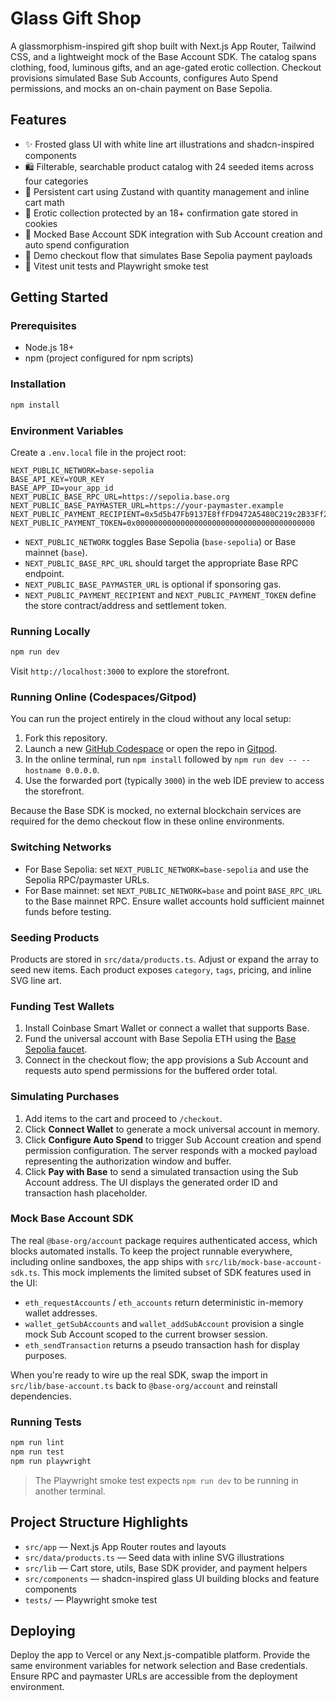 # Glass Gift Shop

A glassmorphism-inspired gift shop built with Next.js App Router, Tailwind CSS, and a lightweight mock of the Base Account SDK. The catalog spans clothing, food, luminous gifts, and an age-gated erotic collection. Checkout provisions simulated Base Sub Accounts, configures Auto Spend permissions, and mocks an on-chain payment on Base Sepolia.

## Features

- ✨ Frosted glass UI with white line art illustrations and shadcn-inspired components
- 🛍️ Filterable, searchable product catalog with 24 seeded items across four categories
- 🛒 Persistent cart using Zustand with quantity management and inline cart math
- 🔐 Erotic collection protected by an 18+ confirmation gate stored in cookies
- 🔗 Mocked Base Account SDK integration with Sub Account creation and auto spend configuration
- 💸 Demo checkout flow that simulates Base Sepolia payment payloads
- 🧪 Vitest unit tests and Playwright smoke test

## Getting Started

### Prerequisites

- Node.js 18+
- npm (project configured for npm scripts)

### Installation

```bash
npm install
```

### Environment Variables

Create a `.env.local` file in the project root:

```env
NEXT_PUBLIC_NETWORK=base-sepolia
BASE_API_KEY=YOUR_KEY
BASE_APP_ID=your_app_id
NEXT_PUBLIC_BASE_RPC_URL=https://sepolia.base.org
NEXT_PUBLIC_BASE_PAYMASTER_URL=https://your-paymaster.example
NEXT_PUBLIC_PAYMENT_RECIPIENT=0x5d5b47Fb9137E8ffFD9472A5480C219c2B33Ff22
NEXT_PUBLIC_PAYMENT_TOKEN=0x0000000000000000000000000000000000000000
```

- `NEXT_PUBLIC_NETWORK` toggles Base Sepolia (`base-sepolia`) or Base mainnet (`base`).
- `NEXT_PUBLIC_BASE_RPC_URL` should target the appropriate Base RPC endpoint.
- `NEXT_PUBLIC_BASE_PAYMASTER_URL` is optional if sponsoring gas.
- `NEXT_PUBLIC_PAYMENT_RECIPIENT` and `NEXT_PUBLIC_PAYMENT_TOKEN` define the store contract/address and settlement token.

### Running Locally

```bash
npm run dev
```

Visit `http://localhost:3000` to explore the storefront.

### Running Online (Codespaces/Gitpod)

You can run the project entirely in the cloud without any local setup:

1. Fork this repository.
2. Launch a new [GitHub Codespace](https://docs.github.com/en/codespaces/getting-started/quickstart) or open the repo in [Gitpod](https://gitpod.io/).
3. In the online terminal, run `npm install` followed by `npm run dev -- --hostname 0.0.0.0`.
4. Use the forwarded port (typically `3000`) in the web IDE preview to access the storefront.

Because the Base SDK is mocked, no external blockchain services are required for the demo checkout flow in these online environments.

### Switching Networks

- For Base Sepolia: set `NEXT_PUBLIC_NETWORK=base-sepolia` and use the Sepolia RPC/paymaster URLs.
- For Base mainnet: set `NEXT_PUBLIC_NETWORK=base` and point `BASE_RPC_URL` to the Base mainnet RPC. Ensure wallet accounts hold sufficient mainnet funds before testing.

### Seeding Products

Products are stored in `src/data/products.ts`. Adjust or expand the array to seed new items. Each product exposes `category`, `tags`, pricing, and inline SVG line art.

### Funding Test Wallets

1. Install Coinbase Smart Wallet or connect a wallet that supports Base.
2. Fund the universal account with Base Sepolia ETH using the [Base Sepolia faucet](https://docs.base.org/tools/network-faucets).
3. Connect in the checkout flow; the app provisions a Sub Account and requests auto spend permissions for the buffered order total.

### Simulating Purchases

1. Add items to the cart and proceed to `/checkout`.
2. Click **Connect Wallet** to generate a mock universal account in memory.
3. Click **Configure Auto Spend** to trigger Sub Account creation and spend permission configuration. The server responds with a mocked payload representing the authorization window and buffer.
4. Click **Pay with Base** to send a simulated transaction using the Sub Account address. The UI displays the generated order ID and transaction hash placeholder.

### Mock Base Account SDK

The real `@base-org/account` package requires authenticated access, which blocks automated installs. To keep the project runnable everywhere, including online sandboxes, the app ships with `src/lib/mock-base-account-sdk.ts`. This mock implements the limited subset of SDK features used in the UI:

- `eth_requestAccounts` / `eth_accounts` return deterministic in-memory wallet addresses.
- `wallet_getSubAccounts` and `wallet_addSubAccount` provision a single mock Sub Account scoped to the current browser session.
- `eth_sendTransaction` returns a pseudo transaction hash for display purposes.

When you're ready to wire up the real SDK, swap the import in `src/lib/base-account.ts` back to `@base-org/account` and reinstall dependencies.

### Running Tests

```bash
npm run lint
npm run test
npm run playwright
```

> The Playwright smoke test expects `npm run dev` to be running in another terminal.

## Project Structure Highlights

- `src/app` — Next.js App Router routes and layouts
- `src/data/products.ts` — Seed data with inline SVG illustrations
- `src/lib` — Cart store, utils, Base SDK provider, and payment helpers
- `src/components` — shadcn-inspired glass UI building blocks and feature components
- `tests/` — Playwright smoke test

## Deploying

Deploy the app to Vercel or any Next.js-compatible platform. Provide the same environment variables for network selection and Base credentials. Ensure RPC and paymaster URLs are accessible from the deployment environment.
